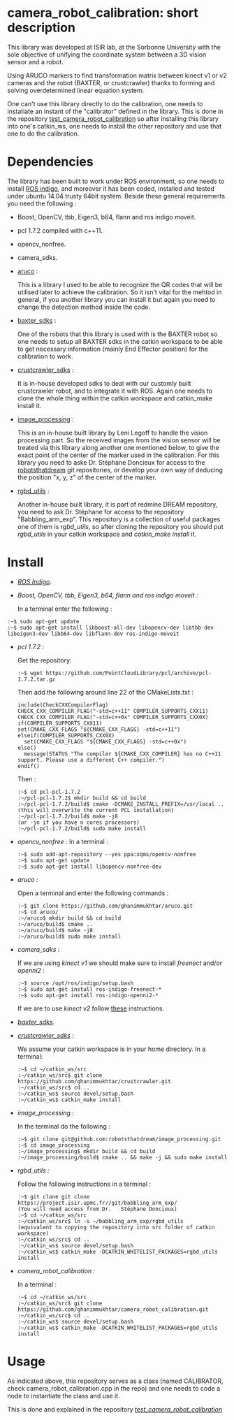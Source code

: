 # camera_robot_calibration: short description

  This library was developed at ISIR lab, at the Sorbonne University with the sole objective of unifying the coordinate system between a 3D vision sensor and a robot. 

  Using ARUCO markers to find transformation matrix between kinect v1 or v2 cameras and the robot (BAXTER, or crustcrawler) thanks to forming and solving overdetermined  linear equation system. 
  
  One can't use this library directly to do the calibration, one needs to instatiate an instant of the "calibrator" defined in the library. This is done in the repository [test_camera_robot_calibration](https://github.com/robotsthatdream/test_camera_robot_calibration.git) so after installing this library into one's catkin_ws, one needs to install the other repository and use that one to do the calibration.

# Dependencies

  The library has been built to work under ROS environment, so one needs to install [ROS indigo](http://wiki.ros.org/indigo/Installation/Ubuntu), and moreover it has been coded, installed and tested under ubuntu 14.04 trusty 64bit system. Beside these general requirements you need the following :
- Boost, OpenCV, tbb, Eigen3, b64, flann and ros indigo moveit.
- pcl 1.7.2 compiled with c++11.
- opencv_nonfree.
- camera_sdks.
- [aruco](https://github.com/robotsthatdream/aruco.git) : 

  This is a library I used to be able to recognize the QR codes that will be utilised later to achieve the calibration. So it isn't vital for the mehtod in general, if you another library you can install it but again you need to change the detection method inside the code.
- [baxter_sdks](http://sdk.rethinkrobotics.com/wiki/Workstation_Setup) : 

  One of the robots that this library is used with is the BAXTER robot so one needs to setup all BAXTER sdks in the catkin workspace to be able to get necessary information (mainly End Effector position) for the calibration to work.
- [crustcrawler_sdks](https://github.com/robotsthatdream/crustcrawler_dream.git) : 
  
  It is in-house developed sdks to deal with our customly built crustcrawler robot, and to integrate it with ROS. Again one needs to clone the whole thing within the catkin workspace and catkin_make install it.
- [image_processing](https://github.com/robotsthatdream/image_processing) : 
  
  This is an in-house built library by Leni Legoff to handle the vision processing part. So the received images from the vision sensor will be treated via this library along another one mentioned below, to give the exact point of the center of the marker used in the calibration. For this library you need to aske Dr. Stéphane Doncieux for access to the [robotsthatdream](https://github.com/robotsthatdream/image_processing) git repositories, or develop your own way of deducing the position "x, y, z" of the center of the marker.
- [rgbd_utils](https://project.isir.upmc.fr/redmine/projects/babbling_arm_exp/wiki/Install_instructions_for_the_dependencies) :

  Another in-house built library, it is part of redmine DREAM repository, you need to ask Dr. Stéphane for access to the repository "Babbling_arm_exp". This repository is a collection of useful packages one of them is *rgbd_utils*, so after cloning the repository you should put *rgbd_utils* in your catkin workspace and *catkin_make install* it.

# Install
- *[ROS Indigo](http://wiki.ros.org/indigo/Installation/Ubuntu).*
- *Boost, OpenCV, tbb, Eigen3, b64, flann and ros indigo moveit :*

  In a terminal enter the following :
```
:~$ sudo apt-get update
:~$ sudo apt-get install libboost-all-dev libopencv-dev libtbb-dev libeigen3-dev libb64-dev libflann-dev ros-indigo-moveit
```
- *pcl 1.7.2 :*

  Get the repository:
  ```
  :~$ wget https://github.com/PointCloudLibrary/pcl/archive/pcl-1.7.2.tar.gz
  ```
  
  Then add the following around line 22 of the CMakeLists.txt :
  ```
  include(CheckCXXCompilerFlag)
  CHECK_CXX_COMPILER_FLAG("-std=c++11" COMPILER_SUPPORTS_CXX11)
  CHECK_CXX_COMPILER_FLAG("-std=c++0x" COMPILER_SUPPORTS_CXX0X)
  if(COMPILER_SUPPORTS_CXX11)
  set(CMAKE_CXX_FLAGS "${CMAKE_CXX_FLAGS} -std=c++11")
  elseif(COMPILER_SUPPORTS_CXX0X)
    set(CMAKE_CXX_FLAGS "${CMAKE_CXX_FLAGS} -std=c++0x")
  else()
    message(STATUS "The compiler ${CMAKE_CXX_COMPILER} has no C++11 support. Please use a different C++ compiler.")
  endif()
  ```
  Then :
  ```
  :~$ cd pcl-pcl-1.7.2
  :~/pcl-pcl-1.7.2$ mkdir build && cd build
  :~/pcl-pcl-1.7.2/build$ cmake -DCMAKE_INSTALL_PREFIX=/usr/local ..       (this will overwrite the current PCL installation)
  :~/pcl-pcl-1.7.2/build$ make -j8                                   (or -jn if you have n cores processors)
  :~/pcl-pcl-1.7.2/build$ sudo make install
  ```
- *opencv_nonfree :*
  In a terminal :
  ```
  :~$ sudo add-apt-repository --yes ppa:xqms/opencv-nonfree
  :~$ sudo apt-get update
  :~$ sudo apt-get install libopencv-nonfree-dev
  ```
  
- *aruco :*

  Open a terminal and enter the following commands :
  ```
  :~$ git clone https://github.com/ghanimmukhtar/aruco.git
  :~$ cd aruco/
  :~/aruco$ mkdir build && cd build
  :~/aruco/build$ cmake ..
  :~/aruco/build$ make -j8               
  :~/aruco/build$ sudo make install      
  ```

- *camera_sdks :*
  
  If we are using *kinect v1* we should make sure to install *freenect* and/or *openni2* :
  ```
  :~$ source /opt/ros/indigo/setup.bash
  :~$ sudo apt-get install ros-indigo-freenect-*
  :~$ sudo apt-get install ros-indigo-openni2-*
  ```
  
  If we are to use *kinect v2* follow [these](https://github.com/code-iai/iai_kinect2) instructions.
  
- *[baxter_sdks](http://sdk.rethinkrobotics.com/wiki/Workstation_Setup).*

- *[crustcrawler_sdks](https://github.com/ghanimmukhtar/crustcrawler) :*

  We assume your catkin workspace is in your home directory. In a terminal:
  ```
  :~$ cd ~/catkin_ws/src
  :~/catkin_ws/src$ git clone https://github.com/ghanimmukhtar/crustcrawler.git
  :~/catkin_ws/src$ cd ..
  :~/catkin_ws$ source devel/setup.bash
  :~/catkin_ws$ catkin_make install
  ```
  
- *image_processing :*

  In the terminal do the following :
  ```
  :~$ git clone git@github.com:robotsthatdream/image_processing.git
  :~$ cd image_processing
  :~/image_processing$ mkdir build && cd build
  :~/image_processing/build$ cmake .. && make -j && sudo make install
  ```

- *rgbd_utils :*
  
   Follow the following instructions in a terminal :
  ```
  :~$ git clone git clone https://project.isir.upmc.fr//git/babbling_arm_exp/                (You will need access from Dr.   Stéphane Doncioux)
  :~$ cd ~/catkin_ws/src
  :~/catkin_ws/src$ ln -s ~/babbling_arm_exp/rgbd_utils                                      (equivalent to copying the repository into src folder of catkin workspace)
  :~/catkin_ws/src$ cd ..
  :~/catkin_ws$ source devel/setup.bash
  :~/catkin_ws$ catkin_make -DCATKIN_WHITELIST_PACKAGES=rgbd_utils install
  ```
  
- *camera_robot_calibration :*
  
    In a terminal :
    ```
    :~$ cd ~/catkin_ws/src 
    :~/catkin_ws/src$ git clone https://github.com/ghanimmukhtar/camera_robot_calibration.git
    :~/catkin_ws/src$ cd ..
    :~/catkin_ws$ source devel/setup.bash
    :~/catkin_ws$ catkin_make -DCATKIN_WHITELIST_PACKAGES=rgbd_utils install
    ```
    
# Usage
  As indicated above, this repository serves as a class (named CALIBRATOR, check camera_robot_calibration.cpp in the repo) and one needs to code a node to instantiate the class and use it.
  
  This is done and explained in the repository *[test_camera_robot_calibration]()*
